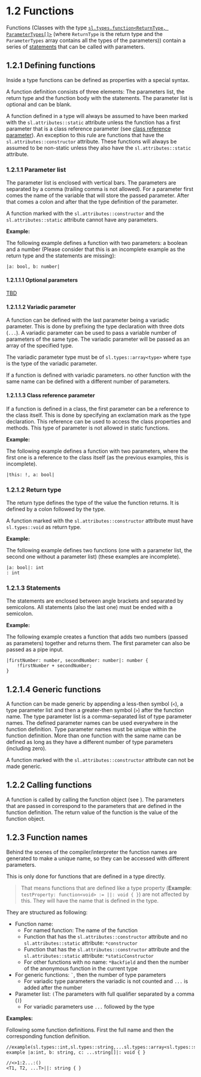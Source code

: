 # 1.2 Functions

<show-structure for="chapter" depth="5"></show-structure>

<code-block lang="BNF" src="definitions.bnf" include-lines="13-16" />

Functions (Classes with the type [`sl.types.function<ReturnType, ParameterTypes[]>`](TBD.md) (where `ReturnType` is the return type and the `ParameterTypes` array contains all the types of the parameters)) contain a series of [statements](3-Statements.md) that can be called with parameters.

## 1.2.1 Defining functions

Inside a type functions can be defined as properties with a special syntax.

A function definition consists of three elements: The parameters list, the return type and the function body with the statements.
The parameter list is optional and can be blank.

A function defined in a type will always be assumed to have been marked with the `sl.attributes::static` attribute unless the function has a first parameter that is a class reference parameter (see [class reference parameter](#1-2-1-1-3-class-reference-parameter)).
An exception to this rule are functions that have the `sl.attributes::constructor` attribute. These functions will always be assumed to be non-static unless they also have the `sl.attributes::static` attribute.

### 1.2.1.1 Parameter list

The parameter list is enclosed with vertical bars. The parameters are separated by a comma (trailing comma is not allowed). For a parameter first comes the name of the variable that will store the passed parameter. After that comes a colon and after that the type definition of the parameter.

A function marked with the `sl.attributes::constructor` and the `sl.attributes::static` attribute cannot have any parameters.

**Example:**

The following example defines a function with two parameters: a boolean and a number (Please consider that this is an incomplete example as the return type and the statements are missing):

```
|a: bool, b: number|
```

#### 1.2.1.1.1 Optional parameters

[TBD](TBD.md)

#### 1.2.1.1.2 Variadic parameter

A function can be defined with the last parameter being a variadic parameter. This is done by prefixing the type declaration with three dots (`...`).
A variadic parameter can be used to pass a variable number of parameters of the same type. The variadic parameter will be passed as an array of the specified type.

The variadic parameter type must be of `sl.types::array<type>` where `type` is the type of the variadic parameter.

If a function is defined with variadic parameters. no other function with the same name can be defined with a different number of parameters.

#### 1.2.1.1.3 Class reference parameter

If a function is defined in a class, the first parameter can be a reference to the class itself. This is done by specifying an exclamation mark as the type declaration. This reference can be used to access the class properties and methods. This type of parameter is not allowed in static functions.

**Example:**


The following example defines a function with two parameters, where the first one is a reference to the class itself (as the previous examples, this is incomplete).

```
|this: !, a: bool|
```

### 1.2.1.2 Return type

The return type defines the type of the value the function returns. It is defined by a colon followed by the type.

A function marked with the `sl.attributes::constructor` attribute must have `sl.types::void` as return type.

**Example:**

The following example defines two functions (one with a parameter list, the second one without a parameter list) (these examples are incomplete).

```
|a: bool|: int
: int
```

### 1.2.1.3 Statements

The statements are enclosed between angle brackets and separated by semicolons. All statements (also the last one) must be ended with a semicolon.

**Example:**

The following example creates a function that adds two numbers (passed as parameters) together and returns them. The first parameter can also be passed as a pipe input.

```
|firstNumber: number, secondNumber: number|: number {
    !firstNumber + secondNumber;
}
```

## 1.2.1.4 Generic functions

A function can be made generic by appending a less-then symbol (`<`), a type parameter list and then a greater-then symbol (`>`) after the function name.
The type parameter list is a comma-separated list of type parameter names.
The defined parameter names can be used everywhere in the function definition. Type parameter names must be unique within the function definition.
More than one function with the same name can be defined as long as they have a different number of type parameters (including zero).

A function marked with the `sl.attributes::constructor` attribute can not be made generic.

## 1.2.2 Calling functions

A function is called by calling the function object (see [](4-2-Calling-expressions.md)). The parameters that are passed in correspond to the parameters that are defined in the function definition. The return value of the function is the value of the function object.

## 1.2.3 Function names

Behind the scenes of the compiler/interpreter the function names are generated to make a unique name, so they can be accessed with different parameters.

This is only done for functions that are defined in a type directly.

> That means functions that are defined like a type property (**Example**: `testProperty: function<void> := ||: void { }`) are not affected by this. They will have the name that is defined in the type.

They are structured as following:

* Function name:
    * For named function: The name of the function
    * Function that has the `sl.attributes::constructor` attribute and no `sl.attributes::static` attribute: `*constructor`
    * Function that has the `sl.attributes::constructor` attribute and the `sl.attributes::static` attribute: `*staticConstructor`
    * For other functions with no name: `*Backfield` and then the number of the anonymous function in the current type
* For generic functions: `` ` ``, then the number of type parameters
    * For variadic type parameters the variadic is not counted and `...` is added after the number
* Parameter list: `(`The parameters with full qualifier separated by a comma (`)`)
    * For variadic parameters use `...` followed by the type

**Examples:**

Following some function definitions. First the full name and then the corresponding function definition.

```
//example(sl.types::int,sl.types::string,...sl.types::array<sl.types::string>)
example |a:int, b: string, c: ...string[]|: void { }

//<>1:2...:()
<T1, T2, ...T>||: string { }
```
